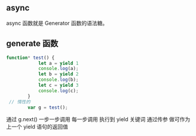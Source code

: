 ## async 
async 函数就是 Generator 函数的语法糖。

## generate 函数
```js
function* test() {
            let a = yield 1
            console.log(a);
            let b = yield 2
            console.log(b);
            let c = yield 3
            console.log(c);
        }    
 // 惰性的
        var g = test();
```
通过 g.next() 一步一步调用
每一步调用 执行到 yield 关键词
通过传参 做可作为上一个 yield 语句的返回值